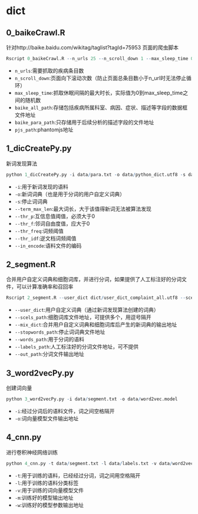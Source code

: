 # dict
## 0_baikeCrawl.R
针对http://baike.baidu.com/wikitag/taglist?tagId=75953 页面的爬虫脚本
```r
Rscript 0_baikeCrawl.R --n_urls 25 --n_scroll_down 1 --max_sleep_time 0.2 --baike_all_path data/baike_all.rda --baike_para_path data/baike_para.txt --pjs_path phantomjs-2.1.1-windows/bin/phantomjs.exe
```
* `n_urls`:需要抓取的疾病条目数
* `n_scroll_down`:页面向下滚动次数（防止页面总条目数小于n_url时无法停止循环）
* `max_sleep_time`:抓取休眠间隔的最大时长，实际值为0到max_sleep_time之间的随机数
* `baike_all_path`:存储包括疾病所属科室、病因、症状、描述等字段的数据框文件地址
* `baike_para_path`:只存储用于后续分析的描述字段的文件地址
* `pjs_path`:phantomjs地址

## 1_dicCreatePy.py
新词发现算法
```r
python 1_dicCreatePy.py -i data/para.txt -o data/python_dict.utf8 -s data/stop_words.utf8 --term_max_len 5 --thr_p 0 --thr_f 0 --thr_freq 5 --thr_idf 5 --in_encode utf8
```
* `-i`:用于新词发现的语料
* `-o`:新词词典（也是用于分词的用户自定义词典）
* `-s`:停止词词典
* `--term_max_len`:最大词长，大于该值得新词无法被算法发现
* `--thr_p`:互信息值阈值，必须大于0
* `--thr_f`:邻词自由度值，应大于0
* `--thr_freq`:词频阈值
* `--thr_idf`:逆文档词频阈值
* `--in_encode`:语料文件的编码

## 2_segment.R
合并用户自定义词典和细胞词库，并进行分词，如果提供了人工标注好的分词文件，可以计算准确率和召回率
```r
Rscript 2_segment.R --user_dict dict/user_dict_complaint_all.utf8 --scels_path dict/ICD-10_1.scel, dict/ICD10.scel --mix_dict dict/user_dict_StatAndScel.utf8 --stopwords_path data/complaint_all.txt --labels_path data/complaint_all_label.utf8 --out_path data/segment.txt
```
* `--user_dict`:用户自定义词典（通过新词发现算法创建的词典）
* `--scels_path`:细胞词库文件地址，可提供多个，用逗号隔开
* `--mix_dict`:合并用户自定义词典和细胞词库后产生的新词典的输出地址
* `--stopwords_path`:停止词词典文件地址
* `--words_path`:用于分词的语料
* `--labels_path`:人工标注好的分词文件地址，可不提供
* `--out_path`:分词文件输出地址

## 3_word2vecPy.py
创建词向量
```r
python 3_word2vecPy.py -i data/segment.txt -o data/word2vec.model
```
* `-i`:经过分词后的语料文件，词之间空格隔开
* `-o`:词向量模型文件输出地址

## 4_cnn.py
进行卷积神经网络训练
```r
python 4_cnn.py -t data/segment.txt -l data/labels.txt -v data/word2vec.model -m data/model.json -w data/model.h5
```
* `-t`:用于训练的语料，已经经过分词，词之间用空格隔开
* `-l`:用于训练的语料分类标签
* `-v`:用于训练的词向量模型文件
* `-m`:训练好的模型输出地址
* `-w`:训练好的模型参数输出地址
